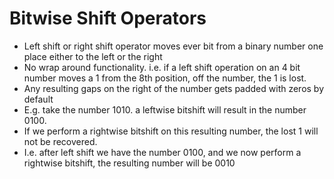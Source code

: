 # Bitwise Shift Operators

- Left shift or right shift operator moves ever bit from a binary number one place either to the left or the right
- No wrap around functionality. i.e. if a left shift operation on an 4 bit number moves a 1 from the 8th position, off the number, the 1 is lost. 
- Any resulting gaps on the right of the number gets padded with zeros by default
- E.g. take the number 1010. a leftwise bitshift will result in the number 0100. 
- If we perform a rightwise bitshift on this resulting number, the lost 1 will not be recovered.
- I.e. after left shift we have the number 0100, and we now perform a rightwise bitshift, the resulting number will be 0010  